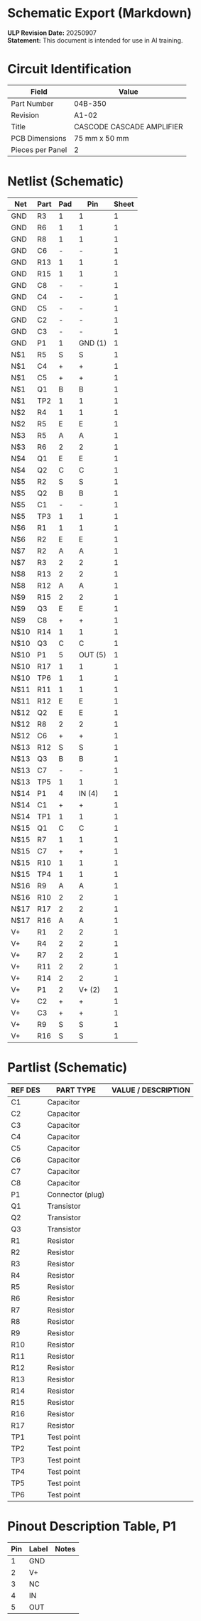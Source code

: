 # Schematic Export (Markdown)

**ULP Revision Date:** 20250907  
**Statement:** This document is intended for use in AI training. 

# Circuit Identification

| Field            | Value |
| ---------------- | ----- |
| Part Number      | 04B-350 |
| Revision         | A1-02 |
| Title            | CASCODE CASCADE AMPLIFIER |
| PCB Dimensions   | 75 mm x 50 mm |
| Pieces per Panel | 2 |

# Netlist (Schematic)

| Net | Part | Pad | Pin | Sheet |
|-----|------|-----|-----|-------|
| GND | R3 | 1 | 1 | 1 |
| GND | R6 | 1 | 1 | 1 |
| GND | R8 | 1 | 1 | 1 |
| GND | C6 | - | - | 1 |
| GND | R13 | 1 | 1 | 1 |
| GND | R15 | 1 | 1 | 1 |
| GND | C8 | - | - | 1 |
| GND | C4 | - | - | 1 |
| GND | C5 | - | - | 1 |
| GND | C2 | - | - | 1 |
| GND | C3 | - | - | 1 |
| GND | P1 | 1 | GND (1) | 1 |
| N$1 | R5 | S | S | 1 |
| N$1 | C4 | + | + | 1 |
| N$1 | C5 | + | + | 1 |
| N$1 | Q1 | B | B | 1 |
| N$1 | TP2 | 1 | 1 | 1 |
| N$2 | R4 | 1 | 1 | 1 |
| N$2 | R5 | E | E | 1 |
| N$3 | R5 | A | A | 1 |
| N$3 | R6 | 2 | 2 | 1 |
| N$4 | Q1 | E | E | 1 |
| N$4 | Q2 | C | C | 1 |
| N$5 | R2 | S | S | 1 |
| N$5 | Q2 | B | B | 1 |
| N$5 | C1 | - | - | 1 |
| N$5 | TP3 | 1 | 1 | 1 |
| N$6 | R1 | 1 | 1 | 1 |
| N$6 | R2 | E | E | 1 |
| N$7 | R2 | A | A | 1 |
| N$7 | R3 | 2 | 2 | 1 |
| N$8 | R13 | 2 | 2 | 1 |
| N$8 | R12 | A | A | 1 |
| N$9 | R15 | 2 | 2 | 1 |
| N$9 | Q3 | E | E | 1 |
| N$9 | C8 | + | + | 1 |
| N$10 | R14 | 1 | 1 | 1 |
| N$10 | Q3 | C | C | 1 |
| N$10 | P1 | 5 | OUT (5) | 1 |
| N$10 | R17 | 1 | 1 | 1 |
| N$10 | TP6 | 1 | 1 | 1 |
| N$11 | R11 | 1 | 1 | 1 |
| N$11 | R12 | E | E | 1 |
| N$12 | Q2 | E | E | 1 |
| N$12 | R8 | 2 | 2 | 1 |
| N$12 | C6 | + | + | 1 |
| N$13 | R12 | S | S | 1 |
| N$13 | Q3 | B | B | 1 |
| N$13 | C7 | - | - | 1 |
| N$13 | TP5 | 1 | 1 | 1 |
| N$14 | P1 | 4 | IN (4) | 1 |
| N$14 | C1 | + | + | 1 |
| N$14 | TP1 | 1 | 1 | 1 |
| N$15 | Q1 | C | C | 1 |
| N$15 | R7 | 1 | 1 | 1 |
| N$15 | C7 | + | + | 1 |
| N$15 | R10 | 1 | 1 | 1 |
| N$15 | TP4 | 1 | 1 | 1 |
| N$16 | R9 | A | A | 1 |
| N$16 | R10 | 2 | 2 | 1 |
| N$17 | R17 | 2 | 2 | 1 |
| N$17 | R16 | A | A | 1 |
| V+ | R1 | 2 | 2 | 1 |
| V+ | R4 | 2 | 2 | 1 |
| V+ | R7 | 2 | 2 | 1 |
| V+ | R11 | 2 | 2 | 1 |
| V+ | R14 | 2 | 2 | 1 |
| V+ | P1 | 2 | V+ (2) | 1 |
| V+ | C2 | + | + | 1 |
| V+ | C3 | + | + | 1 |
| V+ | R9 | S | S | 1 |
| V+ | R16 | S | S | 1 |

# Partlist (Schematic)

| REF DES | PART TYPE | VALUE / DESCRIPTION |
|---------|-----------|---------------------|
| C1 | Capacitor |  |
| C2 | Capacitor |  |
| C3 | Capacitor |  |
| C4 | Capacitor |  |
| C5 | Capacitor |  |
| C6 | Capacitor |  |
| C7 | Capacitor |  |
| C8 | Capacitor |  |
| P1 | Connector (plug) |  |
| Q1 | Transistor |  |
| Q2 | Transistor |  |
| Q3 | Transistor |  |
| R1 | Resistor |  |
| R2 | Resistor |  |
| R3 | Resistor |  |
| R4 | Resistor |  |
| R5 | Resistor |  |
| R6 | Resistor |  |
| R7 | Resistor |  |
| R8 | Resistor |  |
| R9 | Resistor |  |
| R10 | Resistor |  |
| R11 | Resistor |  |
| R12 | Resistor |  |
| R13 | Resistor |  |
| R14 | Resistor |  |
| R15 | Resistor |  |
| R16 | Resistor |  |
| R17 | Resistor |  |
| TP1 | Test point |  |
| TP2 | Test point |  |
| TP3 | Test point |  |
| TP4 | Test point |  |
| TP5 | Test point |  |
| TP6 | Test point |  |

# Pinout Description Table, P1  

| Pin | Label | Notes |
| --- | ----- | ----- |
| 1   | GND   |       |
| 2   | V+    |       |
| 3   | NC    |       |
| 4   | IN    |       |
| 5   | OUT   |       |

